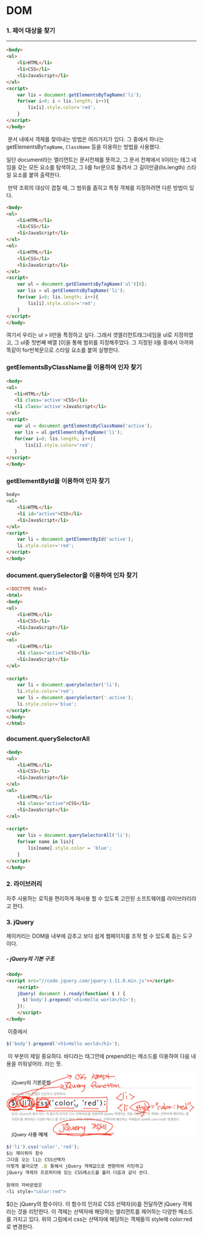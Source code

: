 # DOM



### 1. 제어 대상을 찾기 

---

```html
<body>
<ul>
    <li>HTML</li>
    <li>CSS</li>
    <li>JavaScript</li>
</ul>
<script>
    var lis = document.getElementsByTagName('li');
    for(var i=0; i < lis.length; i++){
        lis[i].style.color='red';   
    }
</script>
</body>

```

​	문서 내에서 객체를 찾아내는 방법은 여러가지가 있다. 그 중에서 하나는 getElementsBy`TagName`, `ClassName` 등을 이용하는 방법을 사용했다. 

일단 document라는 엘리먼트는 문서전체를 뜻하고, 그 문서 전체에서 li이라는 태그 네임을 갖는 모든 요소를 탐색하고, 그 li를 for문으로 돌려서 그 길이만큼(lis.length) 스타일 요소를 붙여 출력한다. 





​	만약 조회의 대상이 겹칠 때, 그 범위를 좁히고 특정 객체를 지정하려면 다른 방법이 있다. 

```html
<body>
<ul>
    <li>HTML</li>
    <li>CSS</li>
    <li>JavaScript</li>
</ul>
<ol>
    <li>HTML</li>
    <li>CSS</li>
    <li>JavaScript</li>
</ol>
<script>
    var ul = document.getElementsByTagName('ul')[0];
    var lis = ul.getElementsByTagName('li');
    for(var i=0; lis.length; i++){
        lis[i].style.color='red';   
    }
</script>
</body>
```

여기서 우리는 ul > li만을 특정하고 싶다. 그래서 겟엘리먼트태그네임을 ul로 지정하였고, 그 ul중 첫번째 배열 [0]을 통해 범위를 지정해주었다. 그 지정된 li들 중에서 아까와 똑같이 for반복문으로 스타일 요소를 붙여 실행한다. 



### getElementsByClassName을 이용하여 인자 찾기

 ```html
<body>
<ul>
    <li>HTML</li>
    <li class='active'>CSS</li>
    <li class='active'>JavaScript</li>
</ul>
<script>
    var ul = document.getElementsByClassName('active');
    var lis = ul.getElementsByTagName('li');
    for(var i=0; lis.length; i++){
        lis[i].style.color='red';   
    }
</script>
</body>
 ```



### getElementById을 이용하여 인자 찾기

```html
body>
<ul>
    <li>HTML</li>
    <li id="active">CSS</li>
    <li>JavaScript</li>
</ul>
<script>
    var li = document.getElementById('active');
    li.style.color='red';
</script>
</body>
```



### document.querySelector을 이용하여 인자 찾기

```html
<!DOCTYPE html>
<html>
<body>
<ul>
    <li>HTML</li>
    <li>CSS</li>
    <li>JavaScript</li>
</ul>
<ol>
    <li>HTML</li>
    <li class="active">CSS</li>
    <li>JavaScript</li>
</ol>
 
<script>
    var li = document.querySelector('li');
    li.style.color='red';
    var li = document.querySelector('.active');
    li.style.color='blue';
</script>
</body>
</html>
```



### document.querySelectorAll

```html
<body>
<ul>
    <li>HTML</li>
    <li>CSS</li>
    <li>JavaScript</li>
</ul>
<ol>
    <li>HTML</li>
    <li class="active">CSS</li>
    <li>JavaScript</li>
</ol>
 
<script>
    var lis = document.querySelectorAll('li');
    for(var name in lis){
        lis[name].style.color = 'blue';
    }
</script>
</body>
```







### 2. 라이브러리

자주 사용하는 로직을 편리하게 재사용 할 수 있도록 고안된 소프트웨어를 라이브러리라고 한다. 





### 3. jQuery

 제이커리는  DOM을 내부에 감추고 보다 쉽게 웹페이지를 조작 할 수 있도록 돕는 도구이다.  

##### - jQuery의 기본 구조

```html
<body>
<script src="//code.jquery.com/jquery-1.11.0.min.js"></script>
    <script>
    jQuery( document ).ready(function( $ ) {
      $('body').prepend('<h1>Hello world</h1>');
    });
    </script>
</body>
```

​	이중에서 

```javascript
$('body').prepend('<h1>Hello world</h1>');
```

​	이 부분이 제일 중요하다. 바디라는 태그안에 prepend라는 메소드를 이용하여 다음 내용을 끼워넣어라. 라는 뜻.



![image-20200105234153382](04_DOM.assets/image-20200105234153382.png)

```javascript
$('li').css('color','red');
$는 제이쿼리 함수
그다음 오는 li는 CSS선택자
이렇게 불러오면 .을 통해서 jQuery 객체값으로 변환하여 리턴하고 
jQuery 객체의 프로퍼티에 있는 CSS메소드를 불러 다음과 같이 쓴다. 

원래의 자바문법은 
<li style="color:red">
```

$()는 jQuery의 함수이다. 이 함수의 인자로 CSS 선택자(li)를 전달하면 jQuery 객체라는 것을 리턴한다. 이 객체는 선택자에 해당하는 엘리먼트를 제어하는 다양한 메소드를 가지고 있다. 위의 그림에서 css는 선택자에 해당하는 객체들의 style에 color:red로 변경한다.













